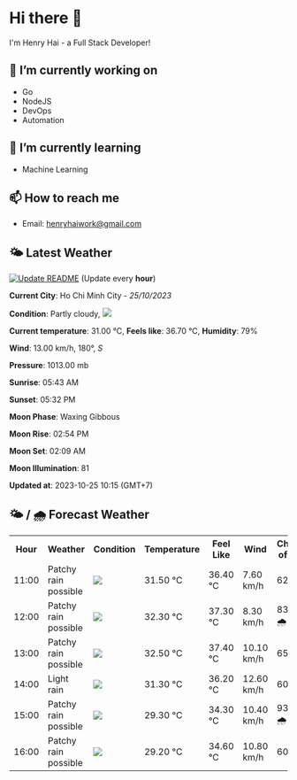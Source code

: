# Hi there 👋

I'm Henry Hai - a Full Stack Developer!

## 🔭 I’m currently working on

- Go
- NodeJS
- DevOps
- Automation

## 🌱 I’m currently learning

- Machine Learning

## 📫 How to reach me

- Email: <henryhaiwork@gmail.com>

## 🌤️ Latest Weather
[![Update README](https://github.com/henry0hai/henry0hai/actions/workflows/udpateReadme.yml/badge.svg)](https://github.com/henry0hai/henry0hai/actions/workflows/udpateReadme.yml)
(Update every **hour**)
<!-- CURRENT_WEATHER:START -->
**Current City**: Ho Chi Minh City - *25/10/2023*

**Condition**: Partly cloudy, <img src="https://cdn.weatherapi.com/weather/64x64/day/116.png"/>

**Current temperature**: 31.00 °C, **Feels like**: 36.70 °C, **Humidity**: 79%

**Wind**: 13.00 km/h, 180°, *S*

**Pressure**: 1013.00 mb

**Sunrise**: 05:43 AM

**Sunset**: 05:32 PM

**Moon Phase**: Waxing Gibbous

**Moon Rise**: 02:54 PM

**Moon Set**: 02:09 AM

**Moon Illumination**: 81

**Updated at**: 2023-10-25 10:15 (GMT+7)<!-- CURRENT_WEATHER:END -->

## 🌤️ / 🌧️ Forecast Weather
<!-- FORECAST_WEATHER:START -->
<table>
		<tr>
			<th>Hour</th>
			<th>Weather</th>
			<th>Condition</th>
			<th>Temperature</th>
			<th>Feel Like</th>
			<th>Wind</th>
			<th>Chance of Rain</th>
		</tr>
				<tr>
					<td>11:00</td>
					<td>Patchy rain possible</td>
					<td><img src='https://cdn.weatherapi.com/weather/64x64/day/176.png'/></td>
					<td>31.50 °C</td>
					<td>36.40 °C</td>
					<td>7.60 km/h</td>
					<td>62 %</td>
				</tr>
				<tr>
					<td>12:00</td>
					<td>Patchy rain possible</td>
					<td><img src='https://cdn.weatherapi.com/weather/64x64/day/176.png'/></td>
					<td>32.30 °C</td>
					<td>37.30 °C</td>
					<td>8.30 km/h</td>
					<td>83 % 🌧️</td>
				</tr>
				<tr>
					<td>13:00</td>
					<td>Patchy rain possible</td>
					<td><img src='https://cdn.weatherapi.com/weather/64x64/day/176.png'/></td>
					<td>32.50 °C</td>
					<td>37.40 °C</td>
					<td>10.10 km/h</td>
					<td>65 %</td>
				</tr>
				<tr>
					<td>14:00</td>
					<td>Light rain</td>
					<td><img src='https://cdn.weatherapi.com/weather/64x64/day/296.png'/></td>
					<td>31.30 °C</td>
					<td>36.20 °C</td>
					<td>12.60 km/h</td>
					<td>60 %</td>
				</tr>
				<tr>
					<td>15:00</td>
					<td>Patchy rain possible</td>
					<td><img src='https://cdn.weatherapi.com/weather/64x64/day/176.png'/></td>
					<td>29.30 °C</td>
					<td>34.30 °C</td>
					<td>10.40 km/h</td>
					<td>93 % 🌧️</td>
				</tr>
				<tr>
					<td>16:00</td>
					<td>Patchy rain possible</td>
					<td><img src='https://cdn.weatherapi.com/weather/64x64/day/176.png'/></td>
					<td>29.20 °C</td>
					<td>34.60 °C</td>
					<td>10.80 km/h</td>
					<td>60 %</td>
				</tr>
</table>
<!-- FORECAST_WEATHER:END -->
